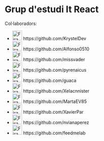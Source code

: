 # Grup d'estudi It React

Col·laboradors:

 <ul>
 
  <li>
    <img
         src="https://user-images.githubusercontent.com/87370165/142428849-531d2c33-2763-4b7c-a1cd-ff7f2a626027.png" 
         width="30rem" 
         alt="Firamdo Krystel R."
         /> https://github.com/KrystelDev 
   </li>
 
   <li>
    <img
         src="https://avatars.githubusercontent.com/u/15243605?v=4" 
         width="30rem" 
         alt="Firamdo Alfonso V."
         />  https://github.com/Alfonso0510 </li>
 
   <li>
    <img
         src="https://avatars.githubusercontent.com/u/94196643?v=4" 
         width="30rem" 
         alt="Firamdo missvader"
         /> https://github.com/missvader </li>
 
   <li>
    <img
         src="https://avatars.githubusercontent.com/u/5355537?v=4" 
         width="30rem" 
         alt="Firamdo Pau G."
         /> https://github.com/pyrenaicus
   </li>
 
   <li>
    <img
         src="https://avatars.githubusercontent.com/u/7644895?v=4" 
         width="30rem" 
         alt="Firamdo Estela F."
         /> https://github.com/guaca
   </li>
 
  <li>
     <img
         src="https://avatars.githubusercontent.com/u/68864369?v=4" 
         width="30rem" 
         alt="Firamdo Xelacnnister"
         /> https://github.com/Xelacnnister
   </li>
   
   <li>
     <img
         src="https://avatars.githubusercontent.com/u/76686003?v=4" 
         width="30rem" 
         alt="Firamdo MartaEV85"
         /> https://github.com/MartaEV85
   </li>
 
  <li>
    <img
         src="https://avatars.githubusercontent.com/u/92579264?v=4" 
         width="30rem" 
         alt="Firamdo XavierPar."
         /> https://github.com/XavierPar
   </li>
   <li>
     <img
         src="https://avatars.githubusercontent.com/u/72308258?v=4" 
         width="30rem" 
         alt="Firamdo Nuria Viana"
         /> https://github.com/nvianaperez
   </li>
    <li>
     <img
         src="https://github.com/feedmelab" 
         width="30rem" 
         alt="Firamdo feedmelab"
         /> https://github.com/feedmelab
   </li>
 
  </ul>

